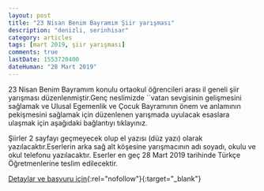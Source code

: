 ```yaml
---
layout: post
title: "23 Nisan Benim Bayramım Şiir yarışması"
description: "denizli, serinhisar"
category: articles
tags: [mart 2019, şiir yarışması]
comments: true
lastDate: 1553720400
dateHuman: "28 Mart 2019"
---
```


23 Nisan Benim Bayramım konulu ortaokul öğrencileri arası il geneli şiir yarışması düzenlenmiştir.Genç neslimizde ´´vatan sevgisinin gelişmesini sağlamak ve Ulusal Egemenlik ve Çocuk Bayramının önem ve anlamının pekişmesini sağlamak için düzenlenen yarışmada uyulacak esaslara ulaşmak için aşağıdaki bağlantıyı tıklayınız.

Şiirler 2 sayfayı geçmeyecek olup el yazısı (düz yazı) olarak yazılacaktır.Eserlerin arka sağ alt köşesine yarışmacının adı soyadı, okulu ve okul telefonu yazılacaktır.
Eserler en geç  28 Mart 2019 tarihinde Türkçe Öğretmenlerine teslim edilecektir.

[Detaylar ve başvuru için](http://serinhisariho.meb.k12.tr/icerikler/23-nisan-benim-bayramim-konulu-siir-yarismasi_6641071.html?utm_source=edebiyatyarismalari.com&utm_medium=affiliate){:rel="nofollow"}{:target="_blank"}
